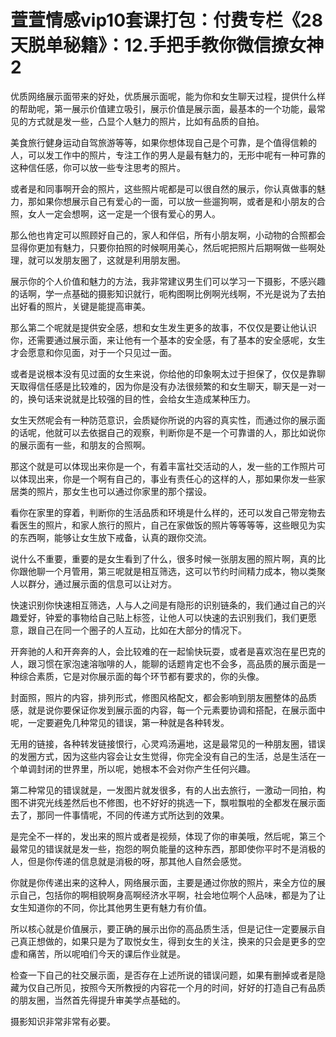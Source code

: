 # 萱萱情感vip10套课打包：付费专栏《28天脱单秘籍》：12.手把手教你微信撩女神2

优质网络展示面带来的好处，优质展示面呢，能为你和女生聊天过程，提供什么样的帮助呢，第一展示价值建立吸引，展示价值是展示面，最基本的一个功能，最常见的方式就是发一些，凸显个人魅力的照片，比如有品质的自拍。

美食旅行健身运动自驾旅游等等，如果你想体现自己是个可靠，是个值得信赖的人，可以发工作中的照片，专注工作的男人是最有魅力的，无形中呢有一种可靠的这种信任感，你可以放一些专注思考的照片。

或者是和同事啊开会的照片，这些照片呢都是可以很自然的展示，你认真做事的魅力，那如果你想展示自己有爱心的一面，可以放一些遛狗啊，或者是和小朋友的合照，女人一定会想啊，这一定是一个很有爱心的男人。

那么他也肯定可以照顾好自己的，家人和伴侣，所有小朋友啊，小动物的合照都会显得你更加有魅力，只要你拍照的时候啊用美心，然后呢把照片后期啊做一些啊处理，就可以发朋友圈了，这就是利用朋友圈。

展示你的个人价值和魅力的方法，我非常建议男生们可以学习一下摄影，不感兴趣的话啊，学一点基础的摄影知识就行，呃构图啊比例啊光线啊，不光是说为了去拍出好看的照片，关键是能提高审美。

那么第二个呢就是提供安全感，想和女生发生更多的故事，不仅仅是要让他认识你，还需要通过展示面，来让他有一个基本的安全感，有了基本的安全感呢，女生才会愿意和你见面，对于一个只见过一面。

或者是说根本没有见过面的女生来说，你给他的印象啊太过于担保了，仅仅是靠聊天取得信任感是比较难的，因为你是没有办法很频繁的和女生聊天，聊天是一对一的，换句话来说就是比较强的目的性，会给女生造成某种压力。

女生天然呢会有一种防范意识，会质疑你所说的内容的真实性，而通过你的展示面的话呢，他就可以去依据自己的观察，判断你是不是一个可靠谱的人，那比如说你的展示面有一些，和朋友的合照啊。

那这个就是可以体现出来你是一个，有着丰富社交活动的人，发一些的工作照片可以体现出来，你是一个啊有自己的，事业有责任心的这样的人，那如果你发一些家居类的照片，那女生也可以通过你家里的那个摆设。

看你在家里的穿着，判断你的生活品质和环境是什么样的，还可以发自己带宠物去看医生的照片，和家人旅行的照片，自己在家做饭的照片等等等等，这些眼见为实的东西啊，能够让女生放下戒备，认真的跟你交流。

说什么不重要，重要的是女生看到了什么，很多时候一张朋友圈的照片啊，真的比你跟他聊一个月管用，第三呢就是相互筛选，这可以节约时间精力成本，物以类聚人以群分，通过展示面的信息可以让对方。

快速识别你快速相互筛选，人与人之间是有隐形的识别链条的，我们通过自己的兴趣爱好，钟爱的事物给自己贴上标签，让他人可以快速的去识别我们，我们更愿意，跟自己在同一个圈子的人互动，比如在大部分的情况下。

开奔驰的人和开奔奔的人，会比较难的在一起愉快玩耍，或者是喜欢泡在星巴克的人，跟习惯在家泡速溶咖啡的人，能聊的话题肯定也不会多，高品质的展示面是一种综合素质，它是对你展示面的每个环节都有要求的，你的头像。

封面照，照片的内容，排列形式，修图风格配文，都会影响到朋友圈整体的品质感，就是说你要保证你发到展示面的内容，每一个元素要协调和搭配，在展示面中呢，一定要避免几种常见的错误，第一种就是各种转发。

无用的链接，各种转发链接恨行，心灵鸡汤遍地，这是最常见的一种朋友圈，错误的发圈方式，因为这些内容会让女生觉得，你完全没有自己的生活，总是生活在一个单调封闭的世界里，所以呢，她根本不会对你产生任何兴趣。

第二种常见的错误就是，一发图片就发很多，有的人出去旅行，一激动一同拍，构图不讲究光线差然后也不修图，也不好好的挑选一下，飘啦飘啦的全都发在展示面去了，那同一件事情呢，不同的传递方式所达到的效果。

是完全不一样的，发出来的照片或者是视频，体现了你的审美哦，然后呢，第三个最常见的错误就是发一些，抱怨的啊负能量的这种东西，那即使你平时不是消极的人，但是你传递的信息就是消极的呀，那其他人自然会感觉。

你就是你传递出来的这种人，网络展示面，主要是通过你放的照片，来全方位的展示自己，包括你的啊相貌啊身高啊经济水平啊，社会地位啊个人品味，都是为了让女生知道你的不同，你比其他男生更有魅力有价值。

所以核心就是价值展示，要正确的展示出你的高品质生活，但是记住一定要展示自己真正想做的，如果只是为了取悦女生，得到女生的关注，换来的只会是更多的空虚和痛苦，所以呢咱们今天的课后作业就是。

检查一下自己的社交展示面，是否存在上述所说的错误问题，如果有删掉或者是隐藏为仅自己所见，按照今天所教授的内容花一个月的时间，好好的打造自己有品质的朋友圈，当然首先得提升审美学点基础的。

摄影知识非常非常有必要。